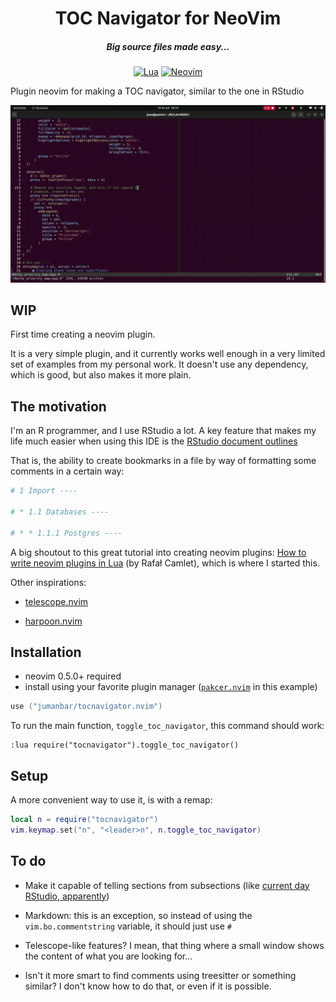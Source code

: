<div align="center">

# TOC Navigator for NeoVim

##### Big source files made easy...

[![Lua](https://img.shields.io/badge/Lua-blue.svg?style=for-the-badge&logo=lua)](http://www.lua.org)
[![Neovim](https://img.shields.io/badge/Neovim%200.5+-green.svg?style=for-the-badge&logo=neovim)](https://neovim.io)
</div>

Plugin neovim for making a TOC navigator, similar to the one in RStudio

![](demo.gif)

## WIP

First time creating a neovim plugin.

It is a very simple plugin, and it currently works well enough in a very limited set of examples from my personal work. It doesn't use any dependency, which is good, but also makes it more plain.

## The motivation

I'm an R programmer, and I use RStudio a lot. A key feature that makes my life much easier when using this IDE is the [RStudio document outlines](https://www.natedayta.com/2019/12/25/owning-outlines-in-rstudio/)

That is, the ability to create bookmarks in a file by way of formatting some comments in a certain way:

```r
# 1 Import ----

# * 1.1 Databases ----

# * * 1.1.1 Postgres ----
```

A big shoutout to this great tutorial into creating neovim plugins: [How to write neovim plugins in Lua](https://dev.to/2nit/how-to-write-neovim-plugins-in-lua-5cca) (by Rafał Camlet), which is where I started this.

Other inspirations:

- [telescope.nvim](https://github.com/nvim-telescope/telescope.nvim)

- [harpoon.nvim](https://github.com/ThePrimeagen/harpoon)


## Installation

* neovim 0.5.0+ required
* install using your favorite plugin manager ([`pakcer.nvim`](https://github.com/wbthomason/packer.nvim) in this example)

```lua
use ("jumanbar/tocnavigator.nvim")
```

To run the main function, `toggle_toc_navigator`, this command should work:

```vim
:lua require("tocnavigator").toggle_toc_navigator()
```

## Setup

A more convenient way to use it, is with a remap:

```lua
local n = require("tocnavigator")
vim.keymap.set("n", "<leader>n", n.toggle_toc_navigator)
```

## To do

- Make it capable of telling sections from subsections (like [current day RStudio, apparently](https://posit.co/blog/rstudio-v1-4-preview-little-things/))
- Markdown: this is an exception, so instead of using the `vim.bo.commentstring` variable, it should just use `#`


- Telescope-like features? I mean, that thing where a small window shows the content of what you are looking for...


- Isn't it more smart to find comments using treesitter or something similar? I don't know how to do that, or even if it is possible.
